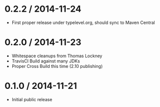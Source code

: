 
0.2.2 / 2014-11-24 
==================

 * First proper release under typelevel.org, should sync to Maven Central


0.2.0 / 2014-11-23 
==================
 * Whitespace cleanups from Thomas Lockney
 * TravisCI Build against many JDKs
 * Proper Cross Build this time (2.10 publishing)


0.1.0 / 2014-11-21
==================
  * Initial public release


